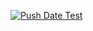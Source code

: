 
[![Push Date Test](https://github.com/TimurAbdurmanov2808/hello_app/actions/workflows/test.yml/badge.svg)](https://github.com/TimurAbdurmanov2808/hello_app/actions/workflows/test.yml)

